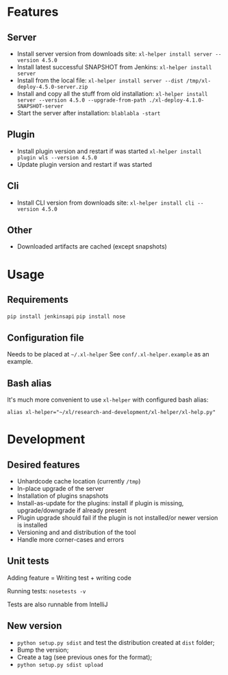 # Features

## Server

* Install server version from downloads site: `xl-helper install server --version 4.5.0`
* Install latest successful SNAPSHOT from Jenkins: `xl-helper install server`
* Install from the local file: `xl-helper install server --dist /tmp/xl-deploy-4.5.0-server.zip`
* Install and copy all the stuff from old installation: `xl-helper install server --version 4.5.0 --upgrade-from-path ./xl-deploy-4.1.0-SNAPSHOT-server`
* Start the server after installation: `blablabla -start`


## Plugin

* Install plugin version and restart if was started `xl-helper install plugin wls --version 4.5.0`
* Update plugin version and restart if was started

## Cli

* Install CLI version from downloads site: `xl-helper install cli --version 4.5.0`

## Other
* Downloaded artifacts are cached (except snapshots)

# Usage

## Requirements
`pip install jenkinsapi`
`pip install nose`

## Configuration file
Needs to be placed at `~/.xl-helper`
See `conf/.xl-helper.example` as an example.

## Bash alias

It's much more convenient to use `xl-helper` with configured bash alias:

`alias xl-helper="~/xl/research-and-development/xl-helper/xl-help.py"`

# Development

## Desired features

* Unhardcode cache location (currently `/tmp`)
* In-place upgrade of the server
* Installation of plugins snapshots
* Install-as-update for the plugins: install if plugin is missing, upgrade/downgrade if already present
* Plugin upgrade should fail if the plugin is not installed/or newer version is installed
* Versioning and and distribution of the tool
* Handle more corner-cases and errors

## Unit tests

Adding feature = Writing test + writing code

Running tests: `nosetests -v`

Tests are also runnable from IntelliJ

## New version

* `python setup.py sdist` and test the distribution created at `dist` folder;
* Bump the version;
* Create a tag (see previous ones for the format);
* `python setup.py sdist upload`
